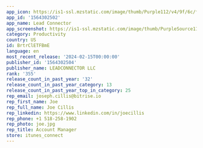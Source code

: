 ```yaml
---
app_icon: https://is1-ssl.mzstatic.com/image/thumb/Purple112/v4/9f/6c/f5/9f6cf548-265b-65d8-583a-da8ea31840f1/AppIcon-0-0-1x_U007emarketing-0-7-0-sRGB-85-220.png/1024x1024bb.png
app_id: '1564302502'
app_name: Lead Connector
app_screenshot: https://is1-ssl.mzstatic.com/image/thumb/PurpleSource116/v4/fc/5e/c3/fc5ec379-62f5-33b0-a25e-0da96a66d43b/2e6d92b6-f701-4d36-bfb5-434daadc565c_image-1.png/1242x2688bb.png
category: Productivity
country: US
id: BrtrClETFBmE
language: en
most_recent_release: '2024-02-15T00:00:00'
publisher_id: '1564302504'
publisher_name: LEADCONNECTOR LLC
rank: '355'
release_count_in_past_year: '32'
release_count_in_past_year_category: 13
release_count_in_past_year_top_in_category: 25
rep_email: joseph.cillis@bitrise.io
rep_first_name: Joe
rep_full_name: Joe Cillis
rep_linkedin: https://www.linkedin.com/in/joecillis
rep_phone: +1 518-258-1902
rep_photo: joe.jpg
rep_title: Account Manager
store: itunes_connect
---
```

